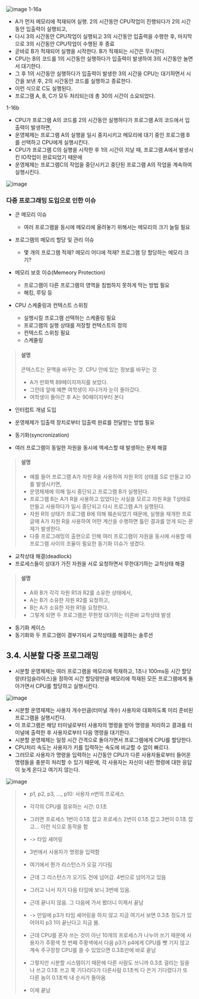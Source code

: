  ![image](https://github.com/user-attachments/assets/a2b0f12a-0aec-4400-aaf8-01d84813e1b7)
1-16a
* A가 먼저 메모리에 적재되어 실행. 2의 시간동안 CPU작업이 진행되다가 2의 시간동안 입출력이 실행되고,
* 다시 3의 시간동안 CPU작업이 실행되고 3의 시간동안 입출력을 수행한 후, 마지막으로 3의 시간동안 CPU작업이 수행된 후 종료
* 곧바로 B가 적재되어 실행을 시작한다. B가 적재되는 시간은 무시한다.
* CPU는 B의 코드를 1의 시간동안 실행하다가 입출력이 발생하여 3의 시간동안 놀면서 대기한다.
* 그 후 1의 시간동안 실행하다가 입출력이 발생한 3의 시간을 CPU는 대기하면서 시간을 보낸 후, 2의 시간동안 코드를 실행하고 종료한다.
* 이런 식으로 C도 실행된다.
* 프로그램 A, B, C가 모두 처리되는데 총 30의 시간이 소요되었다.

1-16b
* CPU가 프로그램 A의 코드를 2의 시간동안 실행하다가 프로그램 A의 코드에서 입출력이 발생하면,
* 운영체제는 프로그램 A의 실행을 일시 중지시키고 메모리에 대기 중인 프로그램 B를 선택하고 CPU에게 실행시킨다.
* CPU가 프로그램 C의 실행을 시작한 후 1의 시간이 지날 때, 프로그램 A에서 발생시킨 IO작업이 완료되었기 때문에
* 운영체제는 프로그램C의 작업을 중단시키고 중단된 프로그램 A의 작업을 계속하여 실행시킨다.

![image](https://github.com/user-attachments/assets/709fb3e3-3655-4541-8e61-0eff8ac156e4)

### 다중 프로그래밍 도입으로 인한 이슈
* 큰 메모리 이슈
  * 여러 프로그램을 동시에 메모리에 올려놓기 위해서는 메모리의 크기 늘릴 필요
 
* 프로그램의 메모리 할당 및 관리 이슈
  * 몇 개의 프로그램 적재? 메모리 어디에 적재? 프로그램 당 할당하는 메모리 크기?
 
* 메모리 보호 이슈(Memeory Protection)
  * 프로그램이 다른 프로그램의 영역을 침범하지 못하게 막는 방법 필요
  * 해킹, 루팅 등

* CPU 스케줄링과 컨텍스트 스위칭
  * 실행시킬 프로그램 선택하는 스케줄링 필요
  * 프로그램의 실행 상태를 저장할 컨텍스트의 정의
  * 컨텍스트 스위칭 필요
  * 스케줄링

> #### 설명
> 콘텍스트는 문맥을 바꾸는 것. CPU 안에 있는 정보를 바꾸는 것
> * A가 만화책 89페이지까지를 보았다.
> * 그런데 앞에 예쁜 여학생이 지나가자 눈이 돌아갔다.
> * 여학생이 돌아간 후 A는 90페이지부터 본다

 
* 인터럽트 개념 도입
 * 운영체제가 입출력 장치로부터 입출력 완료를 전달받는 방법 필요

* 동기화(syncronization)
 * 여러 프로그램이 동일한 자원을 동시에 액세스할 때 발생하는 문제 해결
> #### 설명
> * 예를 들어 프로그램 A가 자원 R을 사용하여 자원 R의 상태를 S로 만들고 IO를 발생시키면,
> * 운영체제에 의해 일시 중단되고 프로그램 B가 실행된다.
> * 프로그램 B는 A가 R을 사용하고 있었다는 사실을 모르고 자원 R을 T상태로 만들고 사용하다가 일시 중단되고 다시 프로그램 A가 실행된다.
> * 자원 R의 상태가 프로그램 B에 의해 훼손되었기 때문에, 실행을 재개한 프로글매 A가 자원 R을 사용하여 어떤 계산을 수행하면 틀린 결과를 얻게 되는 문제가 발생한다.
> * 다중 프로그래밍의 출현으로 인해 여러 프로그램이 자원을 동시에 사용할 때 프로그램 사이의 조율이 필요한 동기화 이슈가 생겼다.

* 교착상태 해결(deadlock)
 * 프로세스들이 상대가 가진 자원을 서로 요청하면서 무한대기하는 교착상태 해결
> #### 설명
> * A와 B가 각각 자원 R1과 R2를 소유한 상태에서,
> * A는 B가 소유한 자원 R2를 요청하고,
> * B는 A가 소유한 자원 R1을 요청한다.
> * 그렇게 되면 두 프로그램은 무한정 대기하는 이른바 교착상태 발생

* 동기화 케이스
 * 동기화와 두 프로그램이 결부가되서 교착상태를 해결하는 솔루션


## 3.4. 시분할 다중 프로그래밍
* 시분할 운영체제는 여러 프로그램을 메모리에 적재하고, 1초나 100ms등 시간 할당량(타임슬라이스)을 정하여 시간 할당량만큼 메모리에 적재된 모든 프로그램에게 돌아가면서 CPU를 할당하고 실행시킨다.

![image](https://github.com/user-attachments/assets/b36b2a95-4410-41c5-9b30-69af0f85e433)

* 시분할 운영체제는 사용자 개수만큼(터미널 개수) 사용자와 대화하도록 미리 준비된 프로그램을 실행시킨다.
* 이 프로그램은 해당 터미널로부터 사용자의 명령을 받아 명령을 처리하고 결과를 터미널에 출력한 후 사용자로부터 다음 명령을 대기한다.
* 시분할 운영체제는 일정 시간 간격으로 돌아가면서 프로그램에게 CPU를 할당한다.
* CPU처리 속도는 사용자가 키를 입력하는 속도에 비교할 수 없이 빠르다.
* 그러므로 사용자가 명령을 입력하는 시간동안 CPU가 다른 사용자들로부터 들어온 명령들을 충분히 처리할 수 있기 때문에, 각 사용자는 자신이 내린 명령에 대한 응답이 늦게 온다고 여기지 않는다.

![image](https://github.com/user-attachments/assets/9ac40e37-a56c-458c-b511-351def22c55e)
> * p1, p2, p3, ..., p10: 사용자 n번의 프로세스
> * 각각의 CPU를 점유하는 시간: 0.1초
>  * 그러면 프로세스 1번이 0.1초 잡고 프로세스 2번이 0.1초 잡고 3번이 0.1초 잡고... 이런 식으로 동작을 함
>  * -> 타임 셰어링
> * 3번에서 사용자가 명령을 입력함
> * 여기에서 뭔가 리스턴스가 오길 기다림
> * 근데 그 리스턴스가 오기도 전에 넘어감. 4번으로 넘어가고 있음
> * 그러고 나서 자기 다음 타임에 보니 3번에 있음.
> * 근데 끝나지 않음. 그 다음에 가서 봤더니 이제서 끝남
> * -> 만일에 p3가 타임 셰어링을 하지 않고 지금 여기서 보면 0.3초 정도가 있어야지 p3 1이 끝난다고 지금 봄.
> * 근데 CPU를 혼자 쓰는 것이 아닌 10개의 프로세스가 나누어 쓰기 때문에 사용자가 주황색 첫 번째 주황색에서 다음 p3가 p4에게 CPU를 뺏 기지 않고 계속 주구장창 CPU를 쓸 수 있었으면 0.3초만에 바로 끝남
> 
> * 그렇지만 시분할 시스템이기 때문에 다른 사람도 쓰니까 0.3초 걸리는 일을 나 쓰고 0.1초 쓰고 쭉 기다리다가 다른사람 0.1초씩 다 쓴거 기다렸다가 또 다른 놈이 0.1초씩 내 순서가 돌아옴
> * 이제 끝남

